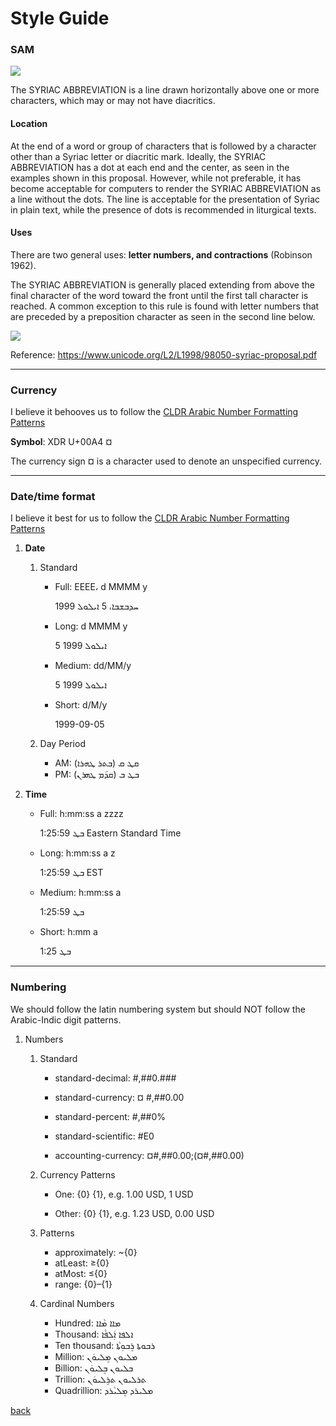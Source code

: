 # Style Guide

### SAM

![](https://r12a.github.io/c/Syriac/070F.png)

The SYRIAC ABBREVIATION is a line drawn horizontally above one or more characters, which may or may not have diacritics. 

#### Location

At the end of a word or group of characters that is followed by a character other than a Syriac letter or diacritic mark. Ideally, the SYRIAC ABBREVIATION has a dot at each end and the center, as seen in the examples shown in this proposal. However, while not preferable, it has become acceptable for computers to render the SYRIAC ABBREVIATION as a line without the dots. The line is acceptable for the presentation of Syriac in plain text, while the presence of dots is recommended in liturgical texts.  

#### Uses 

There are two general uses: **letter numbers, and contractions** (Robinson 1962). 

The SYRIAC ABBREVIATION is generally placed extending from above the final character of the word toward the front until the first tall character is reached. A common exception to this rule is found with letter numbers that are preceded by a preposition character as seen in the second line below.

![](https://r12a.github.io/scripts/syriac/images/sam_numeric.png)

Reference: https://www.unicode.org/L2/L1998/98050-syriac-proposal.pdf


***


### Currency

I believe it behooves us to follow the [CLDR Arabic Number Formatting Patterns](https://st.unicode.org/cldr-apps/v#/ar/Number_Formatting_Patterns/)

**Symbol**: XDR U+00A4 ¤

The currency sign ¤ is a character used to denote an unspecified currency.


***


### Date/time format

I believe it best for us to follow the [CLDR Arabic Number Formatting Patterns](https://st.unicode.org/cldr-apps/v#/ar/Number_Formatting_Patterns/) 

1. **Date**
   1. Standard
      - Full: EEEE، d MMMM y
 
        ܚܕܒܫܒܐ، 5 ܐܝܠܘܠ 1999

      - Long: d MMMM y

        5 ܐܝܠܘܠ 1999 

      - Medium: dd‏/MM‏/y

        5 ܐܝܠܘܠ 1999

      - Short: d‏/M‏/y

        1999-09-05

   2. Day Period

      - AM: ܩܛ ܩ (ܒܬܪ ܛܗܪܐ) 
      - PM: ܒܛ ܒ (ܩܕ݇ܡ ܛܗܪܢ)

2. **Time**

      - Full: h:mm:ss a zzzz

        1:25:59 ܒܛ Eastern Standard Time

      - Long: h:mm:ss a z

        1:25:59 ܒܛ EST

      - Medium: h:mm:ss a

        1:25:59 ܒܛ

      - Short: h:mm a

        1:25 ܒܛ

***


### Numbering

We should follow the latin numbering system but should NOT follow the Arabic-Indic digit patterns.

1. Numbers
   1. Standard 

      - standard-decimal: #,##0.###

      - standard-currency: ¤ #,##0.00

      - standard-percent: #,##0%

      - standard-scientific: #E0

      - accounting-currency: ¤#,##0.00;(¤#,##0.00)

   2. Currency Patterns

      - One: {0} {1}, e.g. 1.00 USD, 1 USD

      - Other: {0} {1}, e.g. 1.23 USD, 0.00 USD

   3. Patterns

      - approximately: ~{0}      
      - atLeast: ≥{0}
      - atMost: ≤{0}
      - range: {0}–{1}

   4. Cardinal Numbers

      - Hundred:  ܡܐܐ ܡܵܐܐ 
      - Thousand: ܐܠܦܐ ܐܲܠܦܵܐ
      - Ten thousand: ܪܒܘܬܐ ܪܸܒܘܼܬܵܐ
      - Million: ܡܠܝܘܢ ܡܸܠܝܘܿܢ
      - Billion: ܒܠܝܘܢ ܒܸܠܝܘܿܢ
      - Trillion: ܬܪܠܝܘܢ ܬܪܹܠܝܘܿܢ
      - Quadrillion: ܡܠܝܪܕ ܡܸܠܝܵܪܕ

[back](./)
